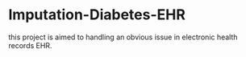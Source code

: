 # Imputation-Diabetes-EHR

this project is aimed to handling an obvious issue in electronic health records EHR.
